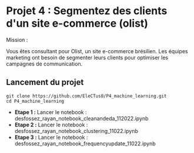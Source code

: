 # Projet 4 : Segmentez des clients d'un site e-commerce (olist)

Mission : 

Vous êtes consultant pour Olist, un site e-commerce brésilien. Les équipes marketing ont besoin de segmenter leurs clients pour optimiser les campagnes de communication.  

## Lancement du projet 

```
git clone https://github.com/EleCTus0/P4_machine_learning.git 
cd P4_machine_learning 
```

- **Etape 1 :** Lancer le notebook : desfossez_rayan_notebook_cleanandeda_112022.ipynb 
- **Etape 2 :** Lancer le notebook : desfossez_rayan_notebook_clustering_11022.ipynb 
- **Etape 3 :** Lancer le notebook : desfossez_rayan_notebook_frequencyupdate_11022.ipynb 
